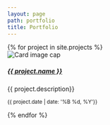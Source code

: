 ```yaml
---
layout: page
path: portfolio
title: Portfolio
---
```


<div class="card-deck">
{% for project in site.projects %}
  <div class="card">
    <img class="card-img-top" src="assets/img/{{project.photo}}" alt="Card image cap">
    <div class="card-body">
      <h5 class="card-title"><a href="{{ project.url }}">{{ project.name }}</a></h5>
      <p class="card-text">{{ project.description}}</p>
      <p class="card-text"><small class="text-muted">{{ project.date | date: '%B %d, %Y'}}</small></p>
    </div>
  </div>
{% endfor %}
</div>

